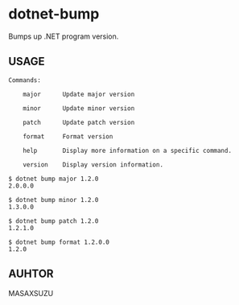 # dotnet-bump

Bumps up .NET program version.

## USAGE

```
Commands:

    major      Update major version

    minor      Update minor version

    patch      Update patch version

    format     Format version

    help       Display more information on a specific command.

    version    Display version information.
```

```
$ dotnet bump major 1.2.0
2.0.0.0
```

```
$ dotnet bump minor 1.2.0
1.3.0.0
```

```
$ dotnet bump patch 1.2.0
1.2.1.0
```

```
$ dotnet bump format 1.2.0.0
1.2.0
```

## AUHTOR

MASAXSUZU